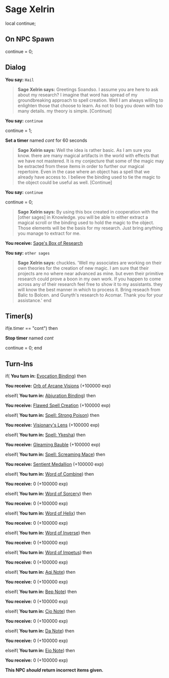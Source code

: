 # Sage Xelrin
local continue;

## On NPC Spawn

continue = 0;
## Dialog

**You say:** `Hail`



>**Sage Xelrin says:** Greetings Soandso.  I assume you are here to ask about my research?  I imagine that word has spread of my groundbreaking approach to spell creation.  Well I am always willing to enlighten those that choose to learn.  As not to bog you down with too many details. my theory is simple. [Continue]

**You say:** `continue`



continue = 1;


**Set a timer** named *cont* for 60 seconds


>**Sage Xelrin says:** Well the idea is rather basic.  As I am sure you know. there are many magical artifacts in the world with effects that we have not mastered.  It is my conjecture that some of the magic may be extracted from these items in order to further our magical repertoire.  Even in the case where an object has a spell that we already have access to. I believe the binding used to tie the magic to the object could be useful as well. [Continue]

**You say:** `continue`



continue = 0;


>**Sage Xelrin says:** By using this box created in cooperation with the [other sages] in Knowledge. you will be able to either extract a magical scroll or the binding used to hold the magic to the object.  Those elements will be the basis for my research.  Just bring anything you manage to extract for me.


**You receive:**  [Sage's Box of Research](/item/17176)

**You say:** `other sages`



>**Sage Xelrin says:** chuckles. 'Well my associates are working on their own theories for the creation of new magic.  I am sure that their projects are no where near advanced as mine. but even their primitive research could prove a boon in my own work.  If you happen to come across any of their research feel free to show it to my assistants. they will know the best manner in which to process it.  Bring reseach from Balic to Bolcen. and Gunyth's research to Acomar.  Thank you for your assistance.'
end

## Timer(s)

if(e.timer == "cont") then


**Stop timer** named *cont*


continue = 0;
end

## Turn-Ins





if( **You turn in:** [Evocation Binding](/item/15952)) then 


 **You receive:**  [Orb of Arcane Visions](/item/32025) (+100000 exp)

elseif( **You turn in:** [Abjuration Binding](/item/15954)) then 


 **You receive:**  [Flawed Spell Creation](/item/32027) (+100000 exp)

elseif( **You turn in:** [Spell: Strong Poison](/item/15955)) then 


 **You receive:**  [Visionary's Lens](/item/32028) (+100000 exp)

elseif( **You turn in:** [Spell: Ykesha](/item/15951)) then 


 **You receive:**  [Gleaming Bauble](/item/32024) (+100000 exp)

elseif( **You turn in:** [Spell: Screaming Mace](/item/15953)) then 


 **You receive:**  [Sentient Medallion](/item/32026) (+100000 exp)

elseif( **You turn in:** [Word of Combine](/item/15946)) then 


 **You receive:** 0 (+100000 exp)

elseif( **You turn in:** [Word of Sorcery](/item/15947)) then 


 **You receive:** 0 (+100000 exp)

elseif( **You turn in:** [Word of Helix](/item/15948)) then 


 **You receive:** 0 (+100000 exp)

elseif( **You turn in:** [Word of Inverse](/item/15949)) then 


 **You receive:** 0 (+100000 exp)

elseif( **You turn in:** [Word of Impetus](/item/15950)) then 


 **You receive:** 0 (+100000 exp)

elseif( **You turn in:** [Aqi Note](/item/15956)) then 


 **You receive:** 0 (+100000 exp)

elseif( **You turn in:** [Bep Note](/item/15942)) then 


 **You receive:** 0 (+100000 exp)

elseif( **You turn in:** [Cjo Note](/item/15943)) then 


 **You receive:** 0 (+100000 exp)

elseif( **You turn in:** [Da Note](/item/15944)) then 


 **You receive:** 0 (+100000 exp)

elseif( **You turn in:** [Eio Note](/item/15945)) then 


 **You receive:** 0 (+100000 exp)

**This NPC *should* return incorrect items given.**
